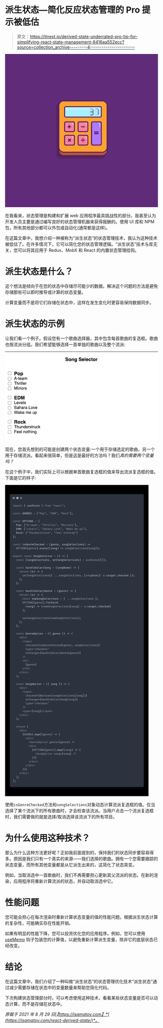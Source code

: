 # 派生状态—简化反应状态管理的 Pro 提示被低估

> 原文：<https://itnext.io/derived-state-underrated-pro-tip-for-simplifying-react-state-management-8416aa552ecc?source=collection_archive---------4----------------------->

![](img/ce9c5d86e9cac711efccc968264dbb23.png)

在我看来，状态管理是构建和扩展 web 应用程序最具挑战性的部分。我甚至认为开发人员主要是通过编写良好的状态管理机器来获得报酬的。使用 UI 库和 NPM 包，所有其他部分都可以外包或自动化(通常都是这样)。

在这篇文章中，我想介绍一种被称为“派生状态”的状态管理技术，我认为这种技术被低估了。在许多情况下，它可以简化您的状态管理逻辑。“派生状态”技术与库无关，您可以将其应用于 Redux、MobX 和 React 的内置状态管理挂钩。

# 派生状态是什么？

这个想法是倾向于在您的状态中存储尽可能少的数据。解决这个问题的方法是避免存储那些可以即时推导或计算的状态变量。

计算变量而不是将它们存储在状态中，这样在发生变化时更容易保持数据同步。

# 派生状态的示例

让我们看一个例子。假设您有一个歌曲选择器，其中包含每首歌曲的复选框。歌曲也按流派分组。我们希望能够选择一首单独的歌曲以及整个流派:

![](img/ff8d59c5efbc80aec8bbd19789bca549.png)

现在，您首先想到的可能是创建两个状态变量:一个用于存储选定的歌曲，另一个用于存储流派。看起来很简单，但是这是最好的方法吗？我们*真的需要两个变量吗？*

在这个例子中，我们实际上可以根据单首歌曲复选框的值来导出流派复选框的值。下面是它的样子:

![](img/3654b9de13918fc885cbf6b898201dd5.png)

使用`isGenreChecked`方法和`songSelections`对象动态计算流派复选框的值。仅当选择了某个流派下的所有歌曲时，才会检查该流派。当用户点击一个流派复选框时，我们需要做的就是选择/取消选择该流派下的所有项目。

# 为什么使用这种技术？

那么为什么这种方法更好呢？正如我前面提到的，保持我们的状态同步要容易得多。原因是我们只有一个真实的来源——我们选择的歌曲。拥有一个您需要跟踪的状态变量，而所有其他变量都是从它派生出来的，这简化了状态突变。

例如，当取消选中一首歌曲时，我们不再需要担心更新其父流派的状态。在新的渲染，应用程序将重新计算流派的状态，并自动取消选中它。

# 性能问题

您可能会担心在每次渲染时重新计算状态变量的值的性能问题。根据派生状态计算的复杂性，可能确实存在性能开销。

如果有明显的性能下降，您可以投资优化您的应用程序。例如，您可以使用 [useMemo](https://reactjs.org/docs/hooks-reference.html#usememo) 钩子包装您的计算值，以避免重新计算派生变量，除非它的底层状态已经改变。

# 结论

在这篇文章中，我们介绍了一种叫做“派生状态”的状态管理优化技术“派生状态”通过减少需要存储在状态中的变量数量来帮助您简化代码。

下次构建状态管理部分时，可以考虑使用这种技术，看看某些状态变量是否可以动态计算，而不是存储在状态中。

*原载于 2021 年 8 月 29 日*[*【https://isamatov.com】*](https://isamatov.com/react-derived-state/)*。*